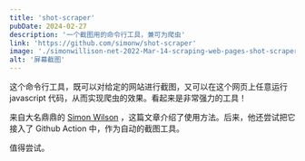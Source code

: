 ```yaml
---
title: 'shot-scraper'
pubDate: 2024-02-27
description: '一个截图用的命令行工具，兼可为爬虫'
link: 'https://github.com/simonw/shot-scraper'
image: './simonwillison-net-2022-Mar-14-scraping-web-pages-shot-scraper.png'
alt: '屏幕截图'
---
```


这个命令行工具，既可以对给定的网站进行截图，又可以在这个网页上任意运行 javascript 代码，从而实现爬虫的效果。看起来是非常强力的工具！

来自大名鼎鼎的 [Simon Wilson](https://simonwillison.net/2022/Mar/14/scraping-web-pages-shot-scraper/) ，这篇文章介绍了使用方法。后来，他还尝试把它接入了 Github Action 中，作为自动的截图工具。

值得尝试。
